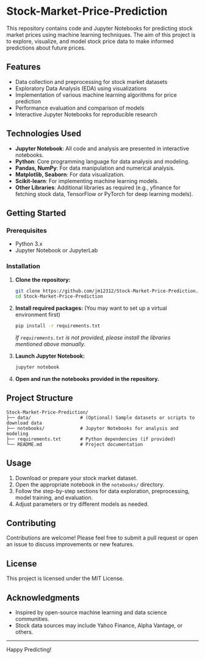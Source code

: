 # Stock-Market-Price-Prediction


This repository contains code and Jupyter Notebooks for predicting stock market prices using machine learning techniques. The aim of this project is to explore, visualize, and model stock price data to make informed predictions about future prices.

## Features

- Data collection and preprocessing for stock market datasets
- Exploratory Data Analysis (EDA) using visualizations
- Implementation of various machine learning algorithms for price prediction
- Performance evaluation and comparison of models
- Interactive Jupyter Notebooks for reproducible research

## Technologies Used

- **Jupyter Notebook**: All code and analysis are presented in interactive notebooks.
- **Python**: Core programming language for data analysis and modeling.
- **Pandas, NumPy**: For data manipulation and numerical analysis.
- **Matplotlib, Seaborn**: For data visualization.
- **Scikit-learn**: For implementing machine learning models.
- **Other Libraries**: Additional libraries as required (e.g., yfinance for fetching stock data, TensorFlow or PyTorch for deep learning models).

## Getting Started

### Prerequisites

- Python 3.x
- Jupyter Notebook or JupyterLab

### Installation

1. **Clone the repository:**
   ```bash
   git clone https://github.com/jm12312/Stock-Market-Price-Prediction.git
   cd Stock-Market-Price-Prediction
   ```

2. **Install required packages:**
   (You may want to set up a virtual environment first)
   ```bash
   pip install -r requirements.txt
   ```
   *If `requirements.txt` is not provided, please install the libraries mentioned above manually.*

3. **Launch Jupyter Notebook:**
   ```bash
   jupyter notebook
   ```

4. **Open and run the notebooks provided in the repository.**

## Project Structure

```
Stock-Market-Price-Prediction/
├── data/                  # (Optional) Sample datasets or scripts to download data
├── notebooks/             # Jupyter Notebooks for analysis and modeling
├── requirements.txt       # Python dependencies (if provided)
└── README.md              # Project documentation
```

## Usage

1. Download or prepare your stock market dataset.
2. Open the appropriate notebook in the `notebooks/` directory.
3. Follow the step-by-step sections for data exploration, preprocessing, model training, and evaluation.
4. Adjust parameters or try different models as needed.

## Contributing

Contributions are welcome! Please feel free to submit a pull request or open an issue to discuss improvements or new features.

## License

This project is licensed under the MIT License.

## Acknowledgments

- Inspired by open-source machine learning and data science communities.
- Stock data sources may include Yahoo Finance, Alpha Vantage, or others.

---
Happy Predicting!
